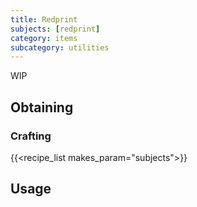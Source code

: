 ```yaml
---
title: Redprint
subjects: [redprint]
category: items
subcategory: utilities
---
```


WIP

Obtaining
---------

### Crafting
{{<recipe_list makes_param="subjects">}}

Usage
-----
